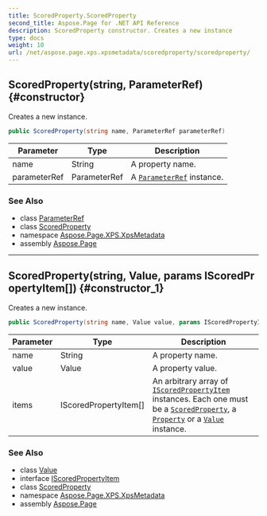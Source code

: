 ```yaml
---
title: ScoredProperty.ScoredProperty
second_title: Aspose.Page for .NET API Reference
description: ScoredProperty constructor. Creates a new instance
type: docs
weight: 10
url: /net/aspose.page.xps.xpsmetadata/scoredproperty/scoredproperty/
---
```

## ScoredProperty(string, ParameterRef) {#constructor}

Creates a new instance.

```csharp
public ScoredProperty(string name, ParameterRef parameterRef)
```

| Parameter | Type | Description |
| --- | --- | --- |
| name | String | A property name. |
| parameterRef | ParameterRef | A [`ParameterRef`](../../parameterref/) instance. |

### See Also

* class [ParameterRef](../../parameterref/)
* class [ScoredProperty](../)
* namespace [Aspose.Page.XPS.XpsMetadata](../../scoredproperty/)
* assembly [Aspose.Page](../../../)

---

## ScoredProperty(string, Value, params IScoredPropertyItem[]) {#constructor_1}

Creates a new instance.

```csharp
public ScoredProperty(string name, Value value, params IScoredPropertyItem[] items)
```

| Parameter | Type | Description |
| --- | --- | --- |
| name | String | A property name. |
| value | Value | A property value. |
| items | IScoredPropertyItem[] | An arbitrary array of [`IScoredPropertyItem`](../../iscoredpropertyitem/) instances. Each one must be a [`ScoredProperty`](../), a [`Property`](../../property/) or a [`Value`](../../value/) instance. |

### See Also

* class [Value](../../value/)
* interface [IScoredPropertyItem](../../iscoredpropertyitem/)
* class [ScoredProperty](../)
* namespace [Aspose.Page.XPS.XpsMetadata](../../scoredproperty/)
* assembly [Aspose.Page](../../../)


